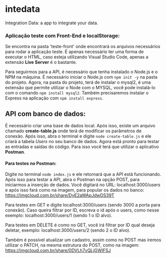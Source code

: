 # intedata
Integration Data: a app to integrate your data.

### Aplicação teste com Front-End e localStorage:
Se encontra na pasta 'teste-front' onde encontrará os arquivos necessários para rodar a aplicação teste. É apenas necessário ter uma forma de executar o HTML, caso esteja utilizando Visual Studio Code, apenas a extensão **Live Server** é o bastante.

Para seguirmos para a API, é necessário que tenha instalado o Node.js e o NPM na máquina.
É necessário iniciar o Node.js com ```npm init -y``` na pasta do projeto.
Agora, na pasta do projeto, terá de instalar o mysql2, é uma extensão que permite utilizar o Node com o MYSQL, você pode instalá-lo com o comando ```npm install mysql2```.
Também precisaremos instalar o Express na aplicação com ```npm install express```.

## API com banco de dados:

É necessário criar uma base de dados local. Após isso, existe um arquivo chamado **create-table.js** onde terá de modificar os parâmetros de conexão. Após isso, abra o terminal e digite ```node create-table.js``` e ele criará a tabela *Users* no seu banco de dados. Agora está pronto para testar as entradas e saídas do código. Para isso você terá que utilizar o aplicativo **Postman**. 


#### Para testes no Postman:
Digite no terminal ```node index.js``` e ele retornará que a API está funcionando. Após isso para testar a API, abra o Postman na opção POST, para iniciarmos a inserção de dados. Você digitará no URL: localhost:3000/users
e após isso fará como na imagem, para popular os dados no banco:
https://imgcloud.com.br/share/DyE2aWApJdwDS39T

Para testes em GET e digite localhost:3000/users (sendo 3000 a porta para conexão). Caso queira filtrar por ID, escreva o id após o users, como nesse exemplo: localhost:3000/users/1 (sendo 1 o ID alvo).

Para testes em DELETE é como no GET, você irá filtrar por ID qual deseja deletar, exemplo: localhost:3000/users/2 (sendo 2 o ID alvo).

Também é possível atualizar um cadastro, assim como no POST mas iremos utilizar o PATCH, na mesma estrutura do POST, como na imagem:
https://imgcloud.com.br/share/0DVLh7vQLjGWIFSJ
